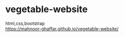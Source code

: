 # vegetable-website
 html,css,bootstrap
 <br/>
 https://mahnoor-ghaffar.github.io/vegetable-website/
